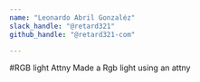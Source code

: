 ```yaml
---
name: "Leonardo Abril Gonzaléz"
slack_handle: "@retard321"
github_handle: "@retard321-com"

---
```


#RGB light Attny
Made a Rgb light using an attny
<!-- Describe your board in 2-3 sentences. What are you making? What will it do? -->

<!-- How much is it going to cost? -->

<!-- Tell us a little bit about your design process. What were some challenges? What helped? ***Totally optional*** -->
